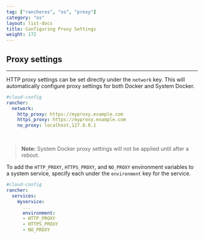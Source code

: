 ```yaml
---
tag: ["rancheros", "os", "proxy"]
category: "os"
layout: list-docs
title: Configuring Proxy Settings
weight: 172
---
```


## Proxy settings
---

HTTP proxy settings can be set directly under the `network` key. This will automatically configure proxy settings for both Docker and System Docker.

```yaml
#cloud-config
rancher:
  network:
    http_proxy: https://myproxy.example.com
    https_proxy: https://myproxy.example.com
    no_proxy: localhost,127.0.0.1
```

<br>

> **Note:** System Docker proxy settings will not be applied until after a reboot.

To add the `HTTP_PROXY`, `HTTPS_PROXY`, and `NO_PROXY` environment variables to a system service, specify each under the `environment` key for the service.

```yaml
#cloud-config
rancher:
  services:
    myservice:
      ...
      environment:
      - HTTP_PROXY
      - HTTPS_PROXY
      - NO_PROXY
```
